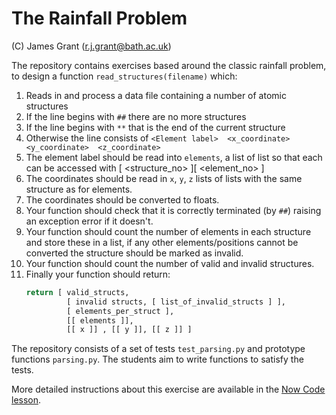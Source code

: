 # The Rainfall Problem

(C) James Grant (r.j.grant@bath.ac.uk)

The repository contains exercises based around the classic rainfall problem, to design a function `read_structures(filename)` which:

1. Reads in and process a data file containing a number of atomic structures
2. If the line begins with `##` there are no more structures
3. If the line begins with `**` that is the end of the current structure
4. Otherwise the line consists of `<Element label>  <x_coordinate>  <y_coordinate>  <z_coordinate>`
5. The element label should be read into `elements`, a list of list so that each can be accessed with [ <structure_no> ][ <element_no> ] 
6. The coordinates should be read in `x`, `y`, `z` lists of lists with the same structure as for elements.
7. The coordinates should be converted to floats.
8. Your function should check that it is correctly terminated (by `##`) raising an exception error if it doesn't.
9. Your function should count the number of elements in each structure and store these in a list, if any other elements/positions cannot be converted the structure should be marked as invalid.
10. Your function should count the number of valid and invalid structures.
11. Finally your function should return:
    ```python
    return [ valid_structs,
             [ invalid structs, [ list_of_invalid_structs ] ],
             [ elements_per_struct ],
             [[ elements ]],
             [[ x ]] , [[ y ]], [[ z ]] ]
    ```

The repository consists of a set of tests `test_parsing.py` and prototype functions `parsing.py`.  The students aim to write functions to satisfy the tests.

More detailed instructions about this exercise are available in the [Now Code lesson](https://arc-bath.github.io/now-code/02-parsing.html).
